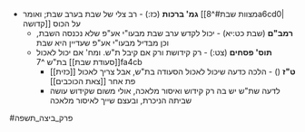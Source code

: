 * **גמ' ברכות** (כז:) - רב צלי של שבת בערב שבת; ואומר [[מצוות שבת#^8a6cd0|קדושה]] על הכוס
	* **רמב"ם** (שבת כט:יא) - יכול לקדש ערב שבת מבעו"י אע"פ שלא נכנסה השבת, וכן מבדיל מבעו"י אע"פ שעדיין היא שבת
	* **תוס' פסחים** (צט:) - רק קידושת ורק אם קיבל ת"ש. ומח' אם יכול לאכול [[סעודת שבת]] בת"ש ^7fa4cb
		* **ט"ז** () - הלכה כדעה שיכול לאכול הסעודה בת"ש, אבל צריך לאכול [[כזית]] פת אחר [[צאת הכוכבים]]
		* לדעה שת"ש יש בה רק קידוש ואיסור מלאכה, אולי משום שקידוש עושה שביתה הניכרת, ובעצם שייך לאיסור מלאכה

#פרק_ביצה_תשפה 
